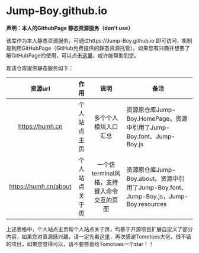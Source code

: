 # Jump-Boy.github.io
**声明：本人的GithubPage 静态资源服务（don't use）**

该库作为本人静态资源服务，可通过https://Jump-Boy.github.io 即可访问，机制是利用GitHubPage（GitHub免费提供的静态资源托管）。如果您有兴趣并想要了解GitHubPage的使用，可以点击[这里](https://blog.humh.cn/?p=519)，或许能帮助到您。

现该仓库提供静态服务如下：

资源url|作用|说明|备注
:-:|:--:|:-:|---
https://humh.cn|个人站点主页|多个个人模块入口汇总|资源原仓库Jump-Boy.HomePage。资源中引用了Jump-Boy.font、Jump-Boy.js
https://humh.cn/about|个人站点关于页|一个仿terminal风格，支持键入命令交互的页面|资源原仓库Jump-Boy.about。资源中引用了Jump-Boy.font、Jump-Boy.js，Jump-Boy.resources

上述表格中，个人站点主页和个人站点关于页，均基于开源项目扩展自定义了部分内容，如果您对资源感兴趣，请一定先看[这里](https://github.com/Tomotoes/HomePage)，再次感谢Tomotoes大佬，很不错的项目，如果您觉得可以，请不要吝啬给Tomotoes一个star！！
